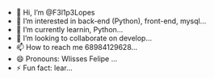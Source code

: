 - 👋 Hi, I’m @F3l1p3Lopes
- 👀 I’m interested in back-end (Python), front-end, mysql...
- 🌱 I’m currently learnin, Python...
- 💞️ I’m looking to collaborate on develop...
- 📫 How to reach me 68984129628...
- 😄 Pronouns: Wlisses Felipe ...
- ⚡ Fun fact: lear...

<!---
F3l1p3Lopes/F3l1p3Lopes is a ✨ special ✨ repository because its `README.md` (this file) appears on your GitHub profile.
You can click the Preview link to take a look at your changes.
--->
